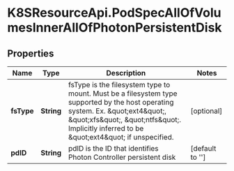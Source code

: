 # K8SResourceApi.PodSpecAllOfVolumesInnerAllOfPhotonPersistentDisk

## Properties

Name | Type | Description | Notes
------------ | ------------- | ------------- | -------------
**fsType** | **String** | fsType is the filesystem type to mount. Must be a filesystem type supported by the host operating system. Ex. \&quot;ext4\&quot;, \&quot;xfs\&quot;, \&quot;ntfs\&quot;. Implicitly inferred to be \&quot;ext4\&quot; if unspecified. | [optional] 
**pdID** | **String** | pdID is the ID that identifies Photon Controller persistent disk | [default to &#39;&#39;]


